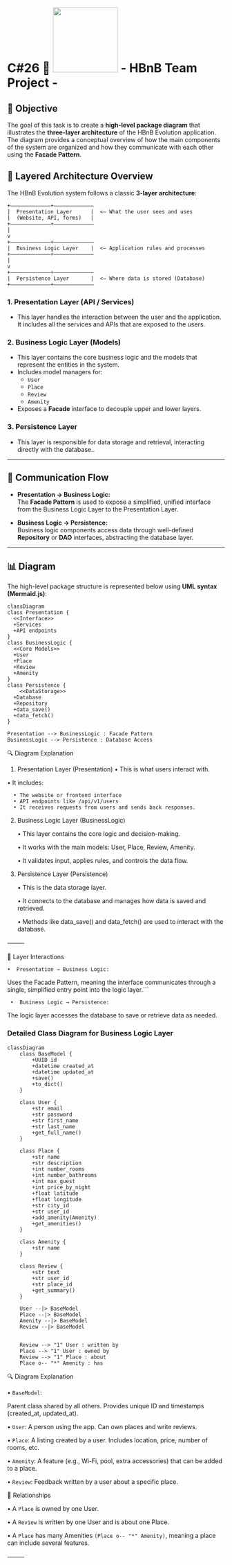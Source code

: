 # C#26 :school: <img src="https://cdn.prod.website-files.com/6105315644a26f77912a1ada/63eea844ae4e3022154e2878_Holberton-p-800.png" width="150" /> - HBnB Team Project - 

## 📌 Objective

The goal of this task is to create a **high-level package diagram** that illustrates the **three-layer architecture** of the HBnB Evolution application. The diagram provides a conceptual overview of how the main components of the system are organized and how they communicate with each other using the **Facade Pattern**.

## 🧱 Layered Architecture Overview

The HBnB Evolution system follows a classic **3-layer architecture**:
```
+–––––––––––––+–––––––––––––
|  Presentation Layer      |  <– What the user sees and uses
|  (Website, API, forms)   |
+–––––––––––––+–––––––––––––
|
v
+–––––––––––––+–––––––––––––
|  Business Logic Layer    |  <– Application rules and processes
+–––––––––––––+–––––––––––––
|
v
+–––––––––––––+–––––––––––––
|  Persistence Layer       |  <– Where data is stored (Database)
+–––––––––––––+–––––––––––––
```
### 1. Presentation Layer (API / Services)
- This layer handles the interaction between the user and the application. It includes all the services and APIs that are exposed to the users.

### 2. Business Logic Layer (Models)
- This layer contains the core business logic and the models that represent the entities in the system.
- Includes model managers for:
  - `User`
  - `Place`
  - `Review`
  - `Amenity`
- Exposes a **Facade** interface to decouple upper and lower layers.

### 3. Persistence Layer
- This layer is responsible for data storage and retrieval, interacting directly with the database..


---

## 🔁 Communication Flow

- **Presentation → Business Logic:**  
  The **Facade Pattern** is used to expose a simplified, unified interface from the Business Logic Layer to the Presentation Layer.

- **Business Logic → Persistence:**  
  Business logic components access data through well-defined **Repository** or **DAO** interfaces, abstracting the database layer.

---

## 📊 Diagram

The high-level package structure is represented below using **UML syntax (Mermaid.js)**:

```mermaid
classDiagram
class Presentation {
  <<Interface>>
  +Services
  +API endpoints
}
class BusinessLogic {
  <<Core Models>>
  +User
  +Place
  +Review
  +Amenity
}
class Persistence {
    <<DataStorage>>
  +Database
  +Repository
  +data_save()
  +data_fetch()
}

Presentation --> BusinessLogic : Facade Pattern
BusinessLogic --> Persistence : Database Access
```

🔍 Diagram Explanation

1. Presentation Layer (Presentation)
	•	This is what users interact with.
	
  •	It includes:

	  •	The website or frontend interface
	  •	API endpoints like /api/v1/users
	  •	It receives requests from users and sends back responses.

2. Business Logic Layer (BusinessLogic)

	•	This layer contains the core logic and decision-making.
	
    •	It works with the main models: User, Place, Review, Amenity.
	
    •	 It validates input, applies rules, and controls the data flow.

3. Persistence Layer (Persistence)

	  •	This is the data storage layer.
	
    •	It connects to the database and manages how data is saved and retrieved.
	
    •	Methods like data_save() and data_fetch() are used to interact with the database.

⸻

🔁 Layer Interactions
	
  ```•	Presentation → Business Logic:```
  
  Uses the Facade Pattern, meaning the interface communicates through a single, simplified entry point into the logic layer.```
	
 ``` •	Business Logic → Persistence:```

The logic layer accesses the database to save or retrieve data as needed.

### Detailed Class Diagram for Business Logic Layer
```mermaid
classDiagram
    class BaseModel {
        +UUID id
        +datetime created_at
        +datetime updated_at
        +save()
        +to_dict()
    }

    class User {
        +str email
        +str password
        +str first_name
        +str last_name
        +get_full_name()
    }

    class Place {
        +str name
        +str description
        +int number_rooms
        +int number_bathrooms
        +int max_guest
        +int price_by_night
        +float latitude
        +float longitude
        +str city_id
        +str user_id
        +add_amenity(Amenity)
        +get_amenities()
    }

    class Amenity {
        +str name
    }

    class Review {
        +str text
        +str user_id
        +str place_id
        +get_summary()
    }

    User --|> BaseModel
    Place --|> BaseModel
    Amenity --|> BaseModel
    Review --|> BaseModel


    Review --> "1" User : written by
    Place --> "1" User : owned by
    Review --> "1" Place : about
    Place o-- "*" Amenity : has
```

🔍 Diagram Explanation
  
  •	```BaseModel```: 
  
  Parent class shared by all others. Provides unique ID and timestamps (created_at, updated_at).
	
  •	```User```: A person using the app. Can own places and write reviews.
	
  •	```Place```: A listing created by a user. Includes location, price, number of rooms, etc.
	
  •	```Amenity```: A feature (e.g., Wi-Fi, pool, extra accessories) that can be added to a place.
	
  •	```Review```: Feedback written by a user about a specific place.

🔗 Relationships
	
  •	A ```Place``` is owned by one User.

  •	A ```Review``` is written by one User and is about one Place.
	
  •	A ```Place``` has many Amenities ```(Place o-- "*" Amenity)```, meaning a place can include several features.

⸻
